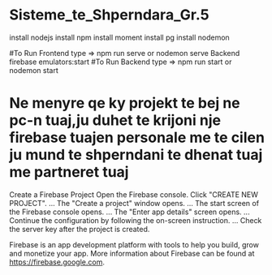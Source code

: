 # Sisteme_te_Shperndara_Gr.5

install nodejs
install npm
install moment
install pg
install nodemon

#To Run Frontend type => npm run serve or nodemon serve
Backend firebase emulators:start 
#To Run Backend type => npm run start or nodemon start

# Ne menyre qe ky projekt te bej ne pc-n tuaj,ju duhet te krijoni nje firebase tuajen personale me te cilen ju mund te shperndani te dhenat tuaj me partneret tuaj 

Create a Firebase Project
Open the Firebase console.
Click "CREATE NEW PROJECT". ...
The "Create a project" window opens. ...
The start screen of the Firebase console opens. ...
The "Enter app details" screen opens. ...
Continue the configuration by following the on-screen instruction. ...
Check the server key after the project is created.

Firebase is an app development platform with tools to help you build, grow and monetize your app. More information about Firebase can be found at https://firebase.google.com.
